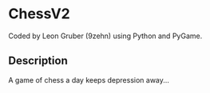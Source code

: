 # ChessV2

Coded by Leon Gruber (9zehn) using Python and PyGame.

## Description

A game of chess a day keeps depression away...
